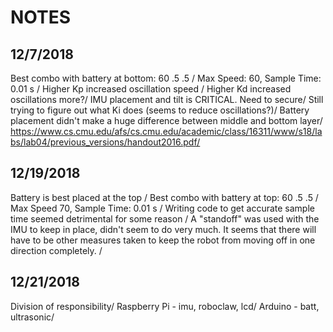 # NOTES

## 12/7/2018
Best combo with battery at bottom: 60 .5 .5 /
Max Speed: 60, Sample Time: 0.01 s /
Higher Kp increased oscillation speed /
Higher Kd increased oscillations more?/
IMU placement and tilt is CRITICAL. Need to secure/
Still trying to figure out what Ki does (seems to reduce oscillations?)/
Battery placement didn't make a huge difference between middle and bottom layer/
https://www.cs.cmu.edu/afs/cs.cmu.edu/academic/class/16311/www/s18/labs/lab04/previous_versions/handout2016.pdf/

## 12/19/2018
Battery is best placed at the top /
Best combo with battery at top: 60 .5 .5 /
Max Speed 70, Sample Time: 0.01 s /
Writing code to get accurate sample time seemed detrimental for some reason /
A "standoff" was used with the IMU to keep in place, didn't seem to do very much. It seems that there will have to be other measures taken to keep the robot from moving off in one direction completely. /

## 12/21/2018
Division of responsibility/
Raspberry Pi - imu, roboclaw, lcd/
Arduino - batt, ultrasonic/
